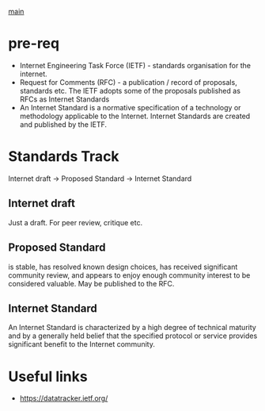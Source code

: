 [main](https://en.wikipedia.org/wiki/Internet_Standard)

# pre-req
- Internet Engineering Task Force (IETF) - standards organisation for the internet.
- Request for Comments (RFC) - a publication / record of proposals, standards etc. The IETF adopts some of the proposals published as RFCs as Internet Standards
- An Internet Standard is a normative specification of a technology or methodology applicable to the Internet. Internet Standards are created and published by the IETF.

# Standards Track
Internet draft -> Proposed Standard -> Internet Standard

## Internet draft
Just a draft. For peer review, critique etc.

## Proposed Standard
is stable, has resolved known design choices, has received significant community review, and appears to enjoy enough community interest to be considered valuable. May be published to the RFC.

## Internet Standard
An Internet Standard is characterized by a high degree of technical maturity and by a generally held belief that the specified protocol or service provides significant benefit to the Internet community.

# Useful links
- https://datatracker.ietf.org/